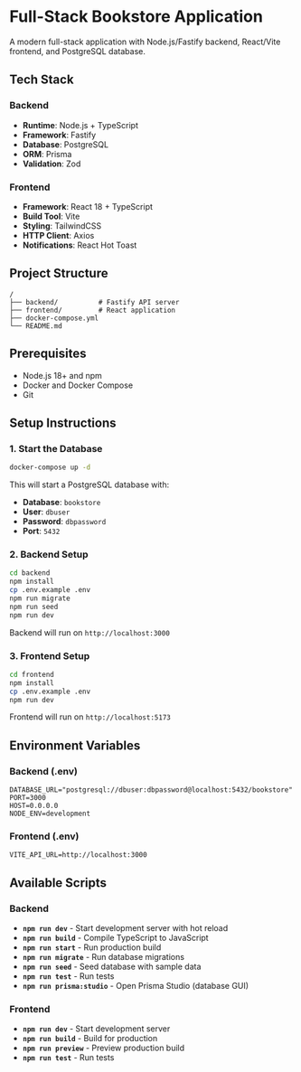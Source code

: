# Full-Stack Bookstore Application

A modern full-stack application with Node.js/Fastify backend, React/Vite frontend, and PostgreSQL database.

## Tech Stack

### Backend

- **Runtime**: Node.js + TypeScript
- **Framework**: Fastify
- **Database**: PostgreSQL
- **ORM**: Prisma
- **Validation**: Zod

### Frontend

- **Framework**: React 18 + TypeScript
- **Build Tool**: Vite
- **Styling**: TailwindCSS
- **HTTP Client**: Axios
- **Notifications**: React Hot Toast

## Project Structure

```
/
├── backend/          # Fastify API server
├── frontend/         # React application
├── docker-compose.yml
└── README.md
```

## Prerequisites

- Node.js 18+ and npm
- Docker and Docker Compose
- Git

## Setup Instructions

### 1. Start the Database

```bash
docker-compose up -d
```

This will start a PostgreSQL database with:

- **Database**: `bookstore`
- **User**: `dbuser`
- **Password**: `dbpassword`
- **Port**: `5432`

### 2. Backend Setup

```bash
cd backend
npm install
cp .env.example .env
npm run migrate
npm run seed
npm run dev
```

Backend will run on `http://localhost:3000`

### 3. Frontend Setup

```bash
cd frontend
npm install
cp .env.example .env
npm run dev
```

Frontend will run on `http://localhost:5173`

## Environment Variables

### Backend (.env)

```env
DATABASE_URL="postgresql://dbuser:dbpassword@localhost:5432/bookstore"
PORT=3000
HOST=0.0.0.0
NODE_ENV=development
```

### Frontend (.env)

```env
VITE_API_URL=http://localhost:3000
```

## Available Scripts

### Backend

- **`npm run dev`** - Start development server with hot reload
- **`npm run build`** - Compile TypeScript to JavaScript
- **`npm run start`** - Run production build
- **`npm run migrate`** - Run database migrations
- **`npm run seed`** - Seed database with sample data
- **`npm run test`** - Run tests
- **`npm run prisma:studio`** - Open Prisma Studio (database GUI)

### Frontend

- **`npm run dev`** - Start development server
- **`npm run build`** - Build for production
- **`npm run preview`** - Preview production build
- **`npm run test`** - Run tests
